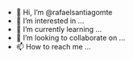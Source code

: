 - 👋 Hi, I’m @rafaelsantiagomte
- 👀 I’m interested in ...
- 🌱 I’m currently learning ...
- 💞️ I’m looking to collaborate on ...
- 📫 How to reach me ...

<!---
rafaelsantiagomte/rafaelsantiagomte is a ✨ special ✨ repository because its `README.md` (this file) appears on your GitHub profile.
You can click the Preview link to take a look at your changes.
--->
